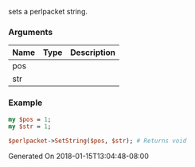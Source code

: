 sets a perlpacket string.
### Arguments
**Name**|**Type**|**Description**
:---|:---|:---
pos||
str||

### Example

```perl
my $pos = 1;
my $str = 1;

$perlpacket->SetString($pos, $str); # Returns void
```


Generated On 2018-01-15T13:04:48-08:00